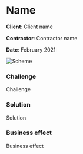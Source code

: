 # Name

**Сlient**: Client name

**Contractor**: Contractor name

**Date**: February 2021

![Scheme](url)

### Challenge

Challenge

### Solution

Solution

### Business effect

Business effect
